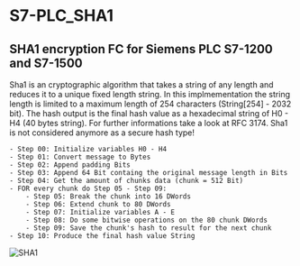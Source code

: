 # S7-PLC_SHA1
## SHA1 encryption FC for Siemens PLC S7-1200 and S7-1500

Sha1 is an cryptographic algorithm that takes a string of any length and reduces it to a unique fixed length string. 
In this implmementation the string length is limited to a maximum length of 254 characters (String[254] - 2032 bit).
The hash output is the final hash value as a hexadecimal string of H0 - H4 (40 bytes string).
For further informations take a look at RFC 3174.
Sha1 is not considered anymore as a secure hash type!

	- Step 00: Initialize variables H0 - H4
	- Step 01: Convert message to Bytes
	- Step 02: Append padding Bits
	- Step 03: Append 64 Bit containg the original message length in Bits
	- Step 04: Get the amount of chunks data (chunk = 512 Bit)
	- FOR every chunk do Step 05 - Step 09:
	    - Step 05: Break the chunk into 16 DWords
	    - Step 06: Extend chunk to 80 DWords
	    - Step 07: Initialize variables A - E
	    - Step 08: Do some bitwise operations on the 80 chunk DWords
	    - Step 09: Save the chunk's hash to result for the next chunk
	- Step 10: Produce the final hash value String

  
![SHA1](https://github.com/marvin-mangold/S7-PLC_SHA1/assets/10088323/668d7fba-afee-49ea-b984-342b83b50892)
